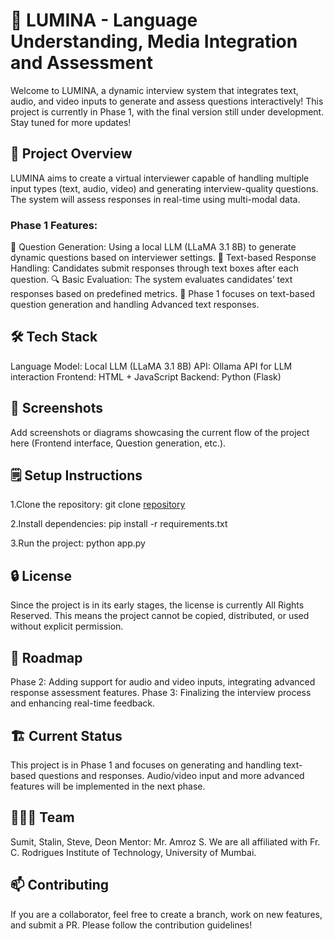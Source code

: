 # 🌟 LUMINA - Language Understanding, Media Integration and Assessment
Welcome to LUMINA, a dynamic interview system that integrates text, audio, and video inputs to generate and assess questions interactively! This project is currently in Phase 1, with the final version still under development. Stay tuned for more updates!

## 🚀 Project Overview
LUMINA aims to create a virtual interviewer capable of handling multiple input types (text, audio, video) and generating interview-quality questions. The system will assess responses in real-time using multi-modal data.

### Phase 1 Features:
🤖 Question Generation: Using a local LLM (LLaMA 3.1 8B) to generate dynamic questions based on interviewer settings.
📝 Text-based Response Handling: Candidates submit responses through text boxes after each question.
🔍 Basic Evaluation: The system evaluates candidates’ text responses based on predefined metrics.
🔧 Phase 1 focuses on text-based question generation and handling Advanced text responses.

## 🛠️ Tech Stack
Language Model: Local LLM (LLaMA 3.1 8B)
API: Ollama API for LLM interaction
Frontend: HTML + JavaScript
Backend: Python (Flask)

## 📸 Screenshots
Add screenshots or diagrams showcasing the current flow of the project here (Frontend interface, Question generation, etc.).

## 🗒️ Setup Instructions

1.Clone the repository:
git clone [repository](https://github.com/sumitpatil7/lumina.git)

2.Install dependencies:
pip install -r requirements.txt

3.Run the project:
python app.py


## 🔒 License
Since the project is in its early stages, the license is currently All Rights Reserved. This means the project cannot be copied, distributed, or used without explicit permission.

## 🚧 Roadmap
Phase 2: Adding support for audio and video inputs, integrating advanced response assessment features.
Phase 3: Finalizing the interview process and enhancing real-time feedback.

## 🏗️ Current Status
This project is in Phase 1 and focuses on generating and handling text-based questions and responses. Audio/video input and more advanced features will be implemented in the next phase.

## 🧑‍🤝‍🧑 Team
Sumit, Stalin, Steve, Deon
Mentor: Mr. Amroz S.
We are all affiliated with Fr. C. Rodrigues Institute of Technology, University of Mumbai.

## 📫 Contributing
If you are a collaborator, feel free to create a branch, work on new features, and submit a PR. Please follow the contribution guidelines!
